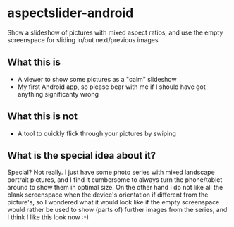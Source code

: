 # aspectslider-android
Show a slideshow of pictures with mixed aspect ratios, and use the empty screenspace for sliding in/out next/previous images

## What this is
- A viewer to show some pictures as a "calm" slideshow
- My first Android app, so please bear with me if I should have got anything significanty wrong

## What this is not
- A tool to quickly flick through your pictures by swiping

## What is the special idea about it?
Special? Not really. I just have some photo series with mixed landscape portrait pictures, and I find it cumbersome to always turn the phone/tablet around to show them in optimal size. On the other hand I do not like all the blank screenspace when the device's orientation if different from the picture's, so I wondered what it would look like if the empty screenspace would rather be used to show (parts of) further images from the series, and I think I like this look now :-)
